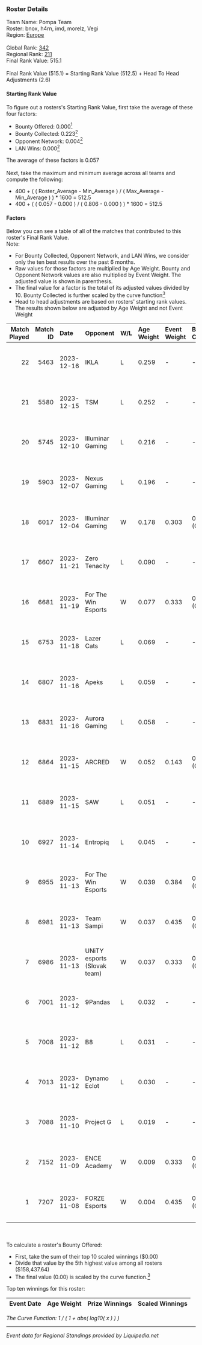### Roster Details<br />
Team Name: Pompa Team<br />
Roster: bnox, h4rn, imd, morelz, Vegi<br />
Region: [Europe]( ../standings_europe.md)<br />
<br />
Global Rank: [342](../standings_global.md)<br />
Regional Rank: [211]( ../standings_europe.md)<br />
Final Rank Value:  515.1<br />
<br />
Final Rank Value (515.1) = Starting Rank Value (512.5) + Head To Head Adjustments (2.6)<br />

#### Starting Rank Value<br />
To figure out a rosters's Starting Rank Value, first take the average of these four factors:<br />
- Bounty Offered: 0.000[<sup>1</sup>](#table2)
- Bounty Collected: 0.223[<sup>2</sup>](#table1)
- Opponent Network: 0.004[<sup>2</sup>](#table1)
- LAN Wins: 0.000[<sup>2</sup>](#table1)

The average of these factors is 0.057<br />
<br />
Next, take the maximum and minimum average across all teams and compute the following:<br />
- 400 + ( ( Roster_Average - Min_Average ) / ( Max_Average - Min_Average ) ) * 1600 = 512.5
- 400 + ( ( 0.057 - 0.000 ) / ( 0.806 - 0.000 ) ) * 1600 = 512.5


#### Factors<br />
Below you can see a table of all of the matches that contributed to this roster's Final Rank Value.<br />
Note:<br />

- For Bounty Collected, Opponent Network, and LAN Wins, we consider only the ten best results over the past 6 months.
- Raw values for those factors are multiplied by Age Weight. Bounty and Opponent Network values are also multiplied by Event Weight. The adjusted value is shown in parenthesis.
- The final value for a factor is the total of its adjusted values divided by 10. Bounty Collected is further scaled by the curve function[<sup>3</sup>](#curveFunction)
- Head to head adjustments are based on rosters' starting rank values. The results shown below are adjusted by Age Weight and not Event Weight
<span id="table1"></span><br />


| Match Played | Match ID | Date       | Opponent                    | W/L | Age Weight | Event Weight | Bounty Collected | Opponent Network | LAN Wins  | H2H Adj. | Roster                         |
| -: | -: | :- | :- | :- | :- | :- | :- | :- | :- | -: | :- |
|           22 |     5463 | 2023-12-16 | IKLA                        | L   | 0.259      | -            | -                | -                | -         |    -2.29 | bnox, h4rn, imd, morelz, Vegi  |
|           21 |     5580 | 2023-12-15 | TSM                         | L   | 0.252      | -            | -                | -                | -         |    -1.98 | bnox, h4rn, imd, morelz, Vegi  |
|           20 |     5745 | 2023-12-10 | Illuminar Gaming            | L   | 0.216      | -            | -                | -                | -         |    -1.44 | bnox, emi, h4rn, morelz, SLY   |
|           19 |     5903 | 2023-12-07 | Nexus Gaming                | L   | 0.196      | -            | -                | -                | -         |    -0.53 | bnox, emi, h4rn, morelz, SLY   |
|           18 |     6017 | 2023-12-04 | Illuminar Gaming            | W   | 0.178      | 0.303        | 0.010 (0.001)    | 0.243 (0.013)    | 0 (0.000) |     4.45 | bnox, emi, h4rn, morelz, SLY   |
|           17 |     6607 | 2023-11-21 | Zero Tenacity               | L   | 0.090      | -            | -                | -                | -         |    -0.21 | bnox, emi, h4rn, morelz, Vegi  |
|           16 |     6681 | 2023-11-19 | For The Win Esports         | W   | 0.077      | 0.333        | 0.002 (0.000)    | 0.033 (0.001)    | 0 (0.000) |     1.73 | bnox, emi, h4rn, morelz, Vegi  |
|           15 |     6753 | 2023-11-18 | Lazer Cats                  | L   | 0.069      | -            | -                | -                | -         |    -0.77 | bnox, emi, h4rn, morelz, Vegi  |
|           14 |     6807 | 2023-11-16 | Apeks                       | L   | 0.059      | -            | -                | -                | -         |    -0.01 | bnox, emi, h4rn, morelz, Vegi  |
|           13 |     6831 | 2023-11-16 | Aurora Gaming               | L   | 0.058      | -            | -                | -                | -         |    -0.00 | bnox, emi, h4rn, morelz, Vegi  |
|           12 |     6864 | 2023-11-15 | ARCRED                      | W   | 0.052      | 0.143        | 0.004 (0.000)    | 0.825 (0.006)    | 0 (0.000) |     1.40 | bnox, emi, h4rn, morelz, Vegi  |
|           11 |     6889 | 2023-11-15 | SAW                         | L   | 0.051      | -            | -                | -                | -         |    -0.01 | bnox, emi, h4rn, jedqr, morelz |
|           10 |     6927 | 2023-11-14 | Entropiq                    | L   | 0.045      | -            | -                | -                | -         |    -0.24 | bnox, emi, h4rn, morelz, Vegi  |
|            9 |     6955 | 2023-11-13 | For The Win Esports         | W   | 0.039      | 0.384        | 0.002 (0.000)    | 0.033 (0.000)    | 0 (0.000) |     0.87 | bnox, emi, h4rn, morelz, Vegi  |
|            8 |     6981 | 2023-11-13 | Team Sampi                  | W   | 0.037      | 0.435        | 0.108 (0.002)    | 0.709 (0.012)    | 0 (0.000) |     1.12 | bnox, emi, h4rn, jedqr, morelz |
|            7 |     6986 | 2023-11-13 | UNiTY esports (Slovak team) | W   | 0.037      | 0.333        | 0.055 (0.001)    | 0.727 (0.009)    | 0 (0.000) |     1.08 | bnox, emi, h4rn, morelz, Vegi  |
|            6 |     7001 | 2023-11-12 | 9Pandas                     | L   | 0.032      | -            | -                | -                | -         |    -0.03 | bnox, emi, h4rn, jedqr, morelz |
|            5 |     7008 | 2023-11-12 | B8                          | L   | 0.031      | -            | -                | -                | -         |    -0.32 | bnox, emi, h4rn, morelz, SLY   |
|            4 |     7013 | 2023-11-12 | Dynamo Eclot                | L   | 0.030      | -            | -                | -                | -         |    -0.27 | bnox, emi, h4rn, morelz, Vegi  |
|            3 |     7088 | 2023-11-10 | Project G                   | L   | 0.019      | -            | -                | -                | -         |    -0.31 | bnox, emi, h4rn, jedqr, morelz |
|            2 |     7152 | 2023-11-09 | ENCE Academy                | W   | 0.009      | 0.333        | 0.028 (0.000)    | 0.267 (0.001)    | 0 (0.000) |     0.26 | bnox, emi, h4rn, morelz, Vegi  |
|            1 |     7207 | 2023-11-08 | FORZE Esports               | W   | 0.004      | 0.435        | 0.019 (0.000)    | 0.103 (0.000)    | 0 (0.000) |     0.09 | bnox, emi, h4rn, jedqr, morelz |

<br />
<span id="table2"></span><br />
To calculate a roster's Bounty Offered:<br />

- First, take the sum of their top 10 scaled winnings ($0.00)
- Divide that value by the 5th highest value among all rosters ($158,437.64)
- The final value (0.00) is scaled by the curve function.[<sup>3</sup>](#curveFunction)

Top ten winnings for this roster:<br />

| Event Date | Age Weight | Prize Winnings | Scaled Winnings |
| :- | -: | :- | :- |


<span id="curveFunction"></span>_The Curve Function: 1 / ( 1 + abs( log10( x ) ) )_<br />

---
_Event data for Regional Standings provided by Liquipedia.net_<br />
